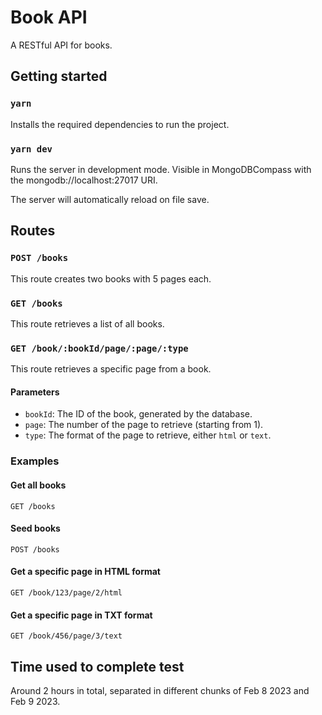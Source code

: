 # Book API

A RESTful API for books.

## Getting started

### `yarn`

Installs the required dependencies to run the project.

### `yarn dev`

Runs the server in development mode.
Visible in MongoDBCompass with the mongodb://localhost:27017 URI.

The server will automatically reload on file save.

## Routes

### `POST /books`

This route creates two books with 5 pages each.

### `GET /books`

This route retrieves a list of all books.

### `GET /book/:bookId/page/:page/:type`

This route retrieves a specific page from a book.

#### Parameters

- `bookId`: The ID of the book, generated by the database.
- `page`: The number of the page to retrieve (starting from 1).
- `type`: The format of the page to retrieve, either `html` or `text`.


### Examples

#### Get all books

`GET /books`


#### Seed books

`POST /books`


#### Get a specific page in HTML format

`GET /book/123/page/2/html`


#### Get a specific page in TXT format

`GET /book/456/page/3/text`


## Time used to complete test

Around 2 hours in total, separated in different chunks of Feb 8 2023 and Feb 9 2023.
